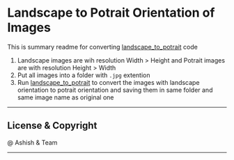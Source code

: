 # Landscape to Potrait Orientation of Images

This is summary readme for converting [landscape_to_potrait](landscape_to_potrait.py) code

1. Landscape images are wih resolution Width > Height and Potrait images are with resolution Height > Width 
2. Put all images into a folder with `.jpg` extention
3. Run [landscape_to_potrait](landscape_to_potrait.py) to convert the images with landscape orientation to potrait orientation and 
saving them in same folder and same image name as original one

---
## License & Copyright

@ Ashish & Team

***

